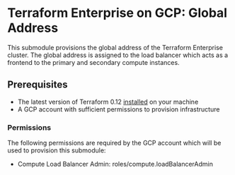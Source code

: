# Terraform Enterprise on GCP: Global Address

This submodule provisions the global address of the Terraform
Enterprise cluster. The global address is assigned to the load balancer
which acts as a frontend to the primary and secondary compute instances.

## Prerequisites

- The latest version of Terraform 0.12
  [installed](https://learn.hashicorp.com/terraform/getting-started/install)
  on your machine
- A GCP account with sufficient permissions to provision infrastructure

### Permissions

The following permissions are required by the GCP account which will be
used to provision this submodule:

- Compute Load Balancer Admin: roles/compute.loadBalancerAdmin
